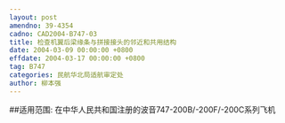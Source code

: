 ```yaml
---
layout: post
amendno: 39-4354
cadno: CAD2004-B747-03
title: 检查机翼后梁缘条与拼接接头的邻近和共用结构
date: 2004-03-09 00:00:00 +0800
effdate: 2004-03-17 00:00:00 +0800
tag: B747
categories: 民航华北局适航审定处
author: 柳本强
---
```


##适用范围:
在中华人民共和国注册的波音747-200B/-200F/-200C系列飞机

